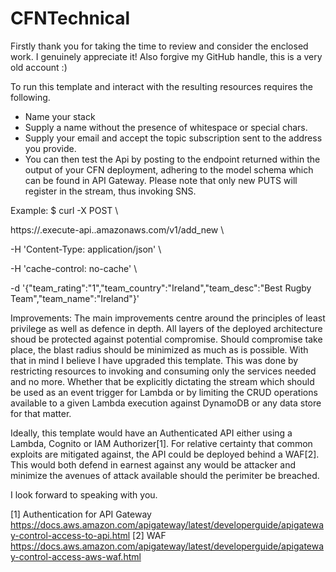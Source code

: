# CFNTechnical

Firstly thank you for taking the time to review and consider the enclosed work. I genuinely appreciate it! Also forgive my GitHub handle, this is a very old account :) 

To run this template and interact with the resulting resources requires the following. 
* Name your stack
* Supply a name without the presence of whitespace or special chars. 
* Supply your email and accept the topic subscription sent to the address you provide. 
* You can then test the Api by posting to the endpoint returned within the output of your CFN deployment, adhering to the model schema which can be found in API Gateway. Please note that only new PUTS will register in the stream, thus invoking SNS. 

Example: 
$ curl -X POST \\ 
  
  https://<api-id>.execute-api.<aws-region>.amazonaws.com/v1/add_new \\ 
  
  -H 'Content-Type: application/json' \\ 
  
  -H 'cache-control: no-cache' \\ 
  
  -d '{"team_rating":"1","team_country":"Ireland","team_desc":"Best Rugby Team","team_name":"Ireland"}'

Improvements: 
The main improvements centre around the principles of least privilege as well as defence in depth. All layers of the deployed architecture shoud be protected against potential compromise. Should compromise take place, the blast radius should be minimized as much as is possible. With that in mind I believe I have upgraded this template. This was done by restricting resources to invoking and consuming only the services needed and no more. Whether that be explicitly dictating the stream which should be used as an event trigger for Lambda or by limiting the CRUD operations available to a given Lambda execution against DynamoDB or any data store for that matter. 

Ideally, this template would have an Authenticated API either using a Lambda, Cognito or IAM Authorizer[1]. For relative certainty that common exploits are mitigated against, the API could be deployed behind a WAF[2]. This would both defend in earnest against any would be attacker and minimize the avenues of attack available should the perimiter be breached. 

I look forward to speaking with you. 

[1] Authentication for API Gateway https://docs.aws.amazon.com/apigateway/latest/developerguide/apigateway-control-access-to-api.html
[2] WAF https://docs.aws.amazon.com/apigateway/latest/developerguide/apigateway-control-access-aws-waf.html
